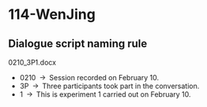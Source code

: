# 114-WenJing
## Dialogue script naming rule
0210_3P1.docx
- 0210 → Session recorded on February 10.
- 3P → Three participants took part in the conversation.
- 1 → This is experiment 1 carried out on February 10.
